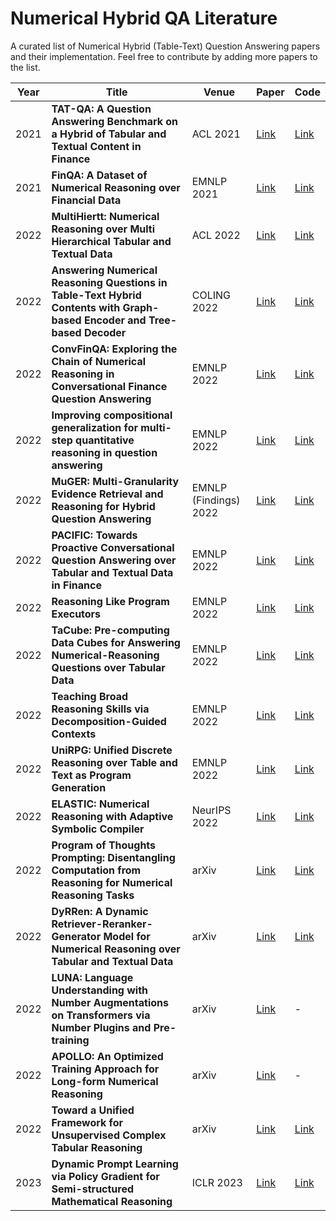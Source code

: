 # Numerical Hybrid QA Literature

A curated list of Numerical Hybrid (Table-Text) Question Answering papers and their implementation. Feel free to contribute by adding more papers to the list.


| Year | Title | Venue | Paper | Code |
| --- | --- |  --- |  --- | --- |
| 2021 | **TAT-QA: A Question Answering Benchmark on a Hybrid of Tabular and Textual Content in Finance** | ACL 2021 | [Link](https://aclanthology.org/2021.acl-long.254/) | [Link](https://github.com/NExTplusplus/TAT-QA)|
| 2021 | **FinQA: A Dataset of Numerical Reasoning over Financial Data** | EMNLP 2021 | [Link](https://aclanthology.org/2021.emnlp-main.300/) | [Link](https://github.com/czyssrs/finqa)|
| 2022 | **MultiHiertt: Numerical Reasoning over Multi Hierarchical Tabular and Textual Data** | ACL 2022 | [Link](https://aclanthology.org/2022.acl-long.454/) | [Link](https://github.com/psunlpgroup/MultiHiertt)|
| 2022 | **Answering Numerical Reasoning Questions in Table-Text Hybrid Contents with Graph-based Encoder and Tree-based Decoder** | COLING 2022 | [Link](https://aclanthology.org/2022.coling-1.118/) | [Link](https://github.com/lfy79001/RegHNT)|
| 2022 | **ConvFinQA: Exploring the Chain of Numerical Reasoning in Conversational Finance Question Answering** | EMNLP 2022 | [Link](v) | [Link](https://github.com/czyssrs/ConvFinQA)|
| 2022 | **Improving compositional generalization for multi-step quantitative reasoning in question answering** | EMNLP 2022 | [Link](https://aclanthology.org/2022.emnlp-main.125/) | [Link](https://github.com/ArmiNouri/CompAQT) |
| 2022 | **MuGER: Multi-Granularity Evidence Retrieval and Reasoning for Hybrid Question Answering** | EMNLP (Findings) 2022 | [Link](https://aclanthology.org/2022.findings-emnlp.498/) | [Link](https://github.com/JD-AI-Research-NLP/MuGER2)|
| 2022 | **PACIFIC: Towards Proactive Conversational Question Answering over Tabular and Textual Data in Finance** | EMNLP 2022 | [Link](https://aclanthology.org/2022.emnlp-main.469/) | [Link](https://github.com/dengyang17/PACIFIC) |
| 2022 | **Reasoning Like Program Executors** | EMNLP 2022 | [Link](https://aclanthology.org/2022.emnlp-main.48/) | [Link](https://github.com/microsoft/ContextualSP/tree/master/poet)|
| 2022 | **TaCube: Pre-computing Data Cubes for Answering Numerical-Reasoning Questions over Tabular Data** | EMNLP 2022 | [Link](https://aclanthology.org/2022.emnlp-main.145/) | [Link](https://github.com/koalazf99/tacube)|
| 2022 | **Teaching Broad Reasoning Skills via Decomposition-Guided Contexts** | EMNLP 2022 | [Link](https://arxiv.org/abs/2205.12496) | [Link](https://github.com/stonybrooknlp/teabreac)|
| 2022 | **UniRPG: Unified Discrete Reasoning over Table and Text as Program Generation** | EMNLP 2022 | [Link](https://aclanthology.org/2022.emnlp-main.508/) | [Link](https://github.com/phddamuge/UniRPG)|
| 2022 | **ELASTIC: Numerical Reasoning with Adaptive Symbolic Compiler** | NeurIPS 2022 | [Link](https://arxiv.org/abs/2210.10105) | [Link](https://github.com/NeuraSearch/NeurIPS-2022-Submission-3358) |
| 2022 | **Program of Thoughts Prompting: Disentangling Computation from Reasoning for Numerical Reasoning Tasks** | arXiv | [Link](https://arxiv.org/abs/2211.12588) | [Link](https://github.com/wenhuchen/Program-of-Thoughts) |
| 2022 | **DyRRen: A Dynamic Retriever-Reranker-Generator Model for Numerical Reasoning over Tabular and Textual Data** |arXiv | [Link](https://arxiv.org/abs/2211.12668) | [Link](https://github.com/nju-websoft/DyRRen) |
| 2022 | **LUNA: Language Understanding with Number Augmentations on Transformers via Number Plugins and Pre-training** | arXiv | [Link](https://arxiv.org/abs/2212.02691) | - |
| 2022 | **APOLLO: An Optimized Training Approach for Long-form Numerical Reasoning** | arXiv | [Link](https://arxiv.org/abs/2212.07249) | - |
| 2022 | **Toward a Unified Framework for Unsupervised Complex Tabular Reasoning** | arXiv | [Link](https://arxiv.org/abs/2212.10097) | [Link](https://github.com/leezythu/UCTR) |
| 2023 | **Dynamic Prompt Learning via Policy Gradient for Semi-structured Mathematical Reasoning** | ICLR 2023 | [Link](https://arxiv.org/abs/2209.14610) | [Link](https://github.com/lupantech/PromptPG) |
